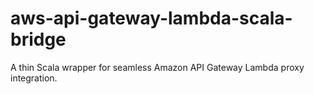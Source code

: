 # aws-api-gateway-lambda-scala-bridge
A thin Scala wrapper for seamless Amazon API Gateway Lambda proxy integration.
